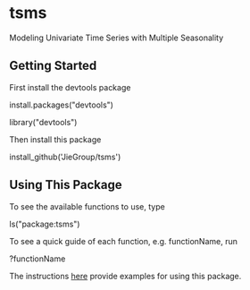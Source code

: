 # tsms
Modeling Univariate Time Series with Multiple Seasonality

## Getting Started

First install the devtools package

install.packages("devtools")

library("devtools")

Then install this package

install_github('JieGroup/tsms')

## Using This Package

To see the available functions to use, type 

ls("package:tsms")

To see a quick guide of each function, e.g. functionName, run

?functionName

The instructions [here](https://github.com/JieGroup/tsms/blob/master/vignettes/user-guide) provide examples for using this package. 
